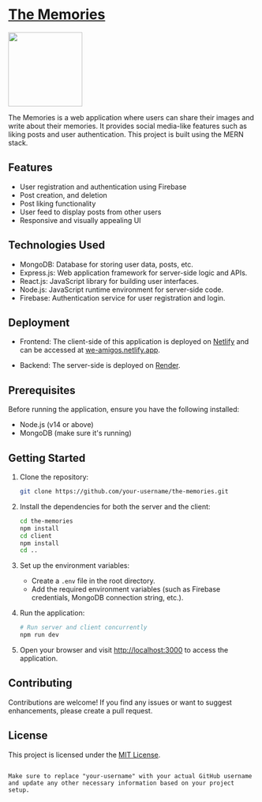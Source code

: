 # [The Memories](https://we-amigos.netlify.app)
<img src="https://we-amigos.netlify.app/static/media/memories.9cfa8a4697e085d87136.png" width="150"/>

The Memories is a web application where users can share their images and write about their memories. It provides social media-like features such as liking posts and user authentication. This project is built using the MERN stack.

## Features

- User registration and authentication using Firebase
- Post creation, and deletion
- Post liking functionality
- User feed to display posts from other users
- Responsive and visually appealing UI

## Technologies Used

- MongoDB: Database for storing user data, posts, etc.
- Express.js: Web application framework for server-side logic and APIs.
- React.js: JavaScript library for building user interfaces.
- Node.js: JavaScript runtime environment for server-side code.
- Firebase: Authentication service for user registration and login.

## Deployment

- Frontend: The client-side of this application is deployed on [Netlify](https://www.netlify.com/) and can be accessed at [we-amigos.netlify.app](https://we-amigos.netlify.app).

- Backend: The server-side is deployed on [Render](https://render.com/).

## Prerequisites

Before running the application, ensure you have the following installed:

- Node.js (v14 or above)
- MongoDB (make sure it's running)

## Getting Started

1. Clone the repository:

   ```bash
   git clone https://github.com/your-username/the-memories.git
   ```

2. Install the dependencies for both the server and the client:

   ```bash
   cd the-memories
   npm install
   cd client
   npm install
   cd ..
   ```

3. Set up the environment variables:

   - Create a `.env` file in the root directory.
   - Add the required environment variables (such as Firebase credentials, MongoDB connection string, etc.).

4. Run the application:

   ```bash
   # Run server and client concurrently
   npm run dev
   ```

5. Open your browser and visit [http://localhost:3000](http://localhost:3000) to access the application.

## Contributing

Contributions are welcome! If you find any issues or want to suggest enhancements, please create a pull request.

## License

This project is licensed under the [MIT License](https://opensource.org/licenses/MIT).
```

Make sure to replace "your-username" with your actual GitHub username and update any other necessary information based on your project setup.
